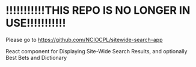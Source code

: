 # !!!!!!!!!!!THIS REPO IS NO LONGER IN USE!!!!!!!!!!!
Please go to https://github.com/NCIOCPL/sitewide-search-app

React component for Displaying Site-Wide Search Results, and optionally Best Bets and Dictionary
